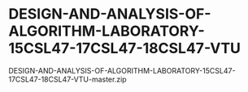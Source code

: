 # DESIGN-AND-ANALYSIS-OF-ALGORITHM-LABORATORY-15CSL47-17CSL47-18CSL47-VTU
DESIGN-AND-ANALYSIS-OF-ALGORITHM-LABORATORY-15CSL47-17CSL47-18CSL47-VTU-master.zip

